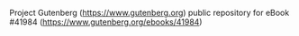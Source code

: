 Project Gutenberg (https://www.gutenberg.org) public repository for eBook #41984 (https://www.gutenberg.org/ebooks/41984)
